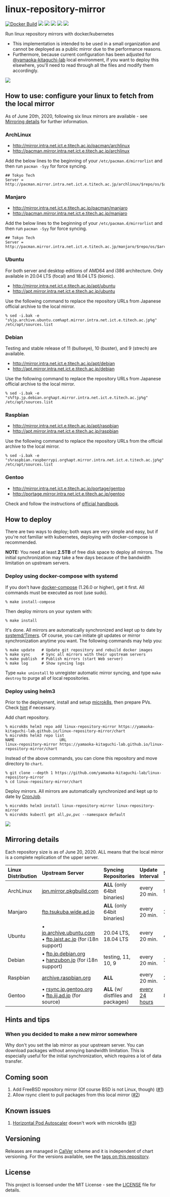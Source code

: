 # linux-repository-mirror

[![Docker Build](https://github.com/yamaoka-kitaguchi-lab/linux-repository-mirror/workflows/Docker%20Build/badge.svg)](https://github.com/yamaoka-kitaguchi-lab/linux-repository-mirror/actions) [![](https://img.shields.io/github/license/yamaoka-kitaguchi-lab/linux-repository-mirror)](LICENSE) [![](https://img.shields.io/github/issues/yamaoka-kitaguchi-lab/linux-repository-mirror)](https://github.com/yamaoka-kitaguchi-lab/linux-repository-mirror/issues) [![](https://img.shields.io/github/issues-pr/yamaoka-kitaguchi-lab/linux-repository-mirror)](https://github.com/yamaoka-kitaguchi-lab/linux-repository-mirror/pulls) [![](https://img.shields.io/github/last-commit/yamaoka-kitaguchi-lab/linux-repository-mirror)](https://github.com/yamaoka-kitaguchi-lab/linux-repository-mirror/commits) [![](https://img.shields.io/github/release/yamaoka-kitaguchi-lab/linux-repository-mirror)](https://github.com/yamaoka-kitaguchi-lab/linux-repository-mirror/releases)

Run linux repository mirrors with docker/kubernetes

- This implementation is intended to be used in a small organization and cannot be deployed as a public mirror due to the performance reasons.
- Furthermore, because current configuration has been adjusted for [@yamaoka-kitaguchi-lab](https://github.com/yamaoka-kitaguchi-lab) local environment, if you want to deploy this elsewhere, you'll need to read through all the files and modify them accordingly.

[![](https://raw.githubusercontent.com/yamaoka-kitaguchi-lab/linux-repository-mirror/screenshot/safari.png)](https://raw.githubusercontent.com/yamaoka-kitaguchi-lab/linux-repository-mirror/screenshot/safari.png)

## How to use: configure your linux to fetch from the local mirror

As of June 20th, 2020, following six linux mirrors are available - see [Mirroring details](https://github.com/yamaoka-kitaguchi-lab/linux-repository-mirror#mirroring-details) for further information.

### ArchLinux

- http://mirror.intra.net.ict.e.titech.ac.jp/pacman/archlinux
- http://pacman.mirror.intra.net.ict.e.titech.ac.jp/archlinux

Add the below lines to the beginning of your `/etc/pacman.d/mirrorlist` and then run `pacman -Syy` for force syncing.

```
## Tokyo Tech
Server = http://pacman.mirror.intra.net.ict.e.titech.ac.jp/archlinux/$repo/os/$arch
```

### Manjaro

- http://mirror.intra.net.ict.e.titech.ac.jp/pacman/manjaro
- http://pacman.mirror.intra.net.ict.e.titech.ac.jp/manjaro

Add the below lines to the beginning of your `/etc/pacman.d/mirrorlist` and then run `pacman -Syy` for force syncing.

```
## Tokyo Tech
Server = http://pacman.mirror.intra.net.ict.e.titech.ac.jp/manjaro/$repo/os/$arch
```

### Ubuntu

For both server and desktop editions of AMD64 and i386 architecture. Only available in 20.04 LTS (focal) and 18.04 LTS (bionic).

- http://mirror.intra.net.ict.e.titech.ac.jp/apt/ubuntu
- http://apt.mirror.intra.net.ict.e.titech.ac.jp/ubuntu

Use the following command to replace the repository URLs from Japanese official archive to the local mirror.

```
% sed -i.bak -e "s%jp.archive.ubuntu.com%apt.mirror.intra.net.ict.e.titech.ac.jp%g" /etc/apt/sources.list
```

### Debian

Testing and stable release of 11 (bullseye), 10 (buster), and 9 (strech) are available.

- http://mirror.intra.net.ict.e.titech.ac.jp/apt/debian
- http://apt.mirror.intra.net.ict.e.titech.ac.jp/debian

Use the following command to replace the repository URLs from Japanese official archive to the local mirror.

```
% sed -i.bak -e "s%ftp.jp.debian.org%apt.mirror.intra.net.ict.e.titech.ac.jp%g" /etc/apt/sources.list
```

### Raspbian

- http://mirror.intra.net.ict.e.titech.ac.jp/apt/raspbian
- http://apt.mirror.intra.net.ict.e.titech.ac.jp/raspbian

Use the following command to replace the repository URLs from the official archive to the local mirror.

```
% sed -i.bak -e "s%raspbian.raspberrypi.org%apt.mirror.intra.net.ict.e.titech.ac.jp%g" /etc/apt/sources.list
```

### Gentoo

- http://mirror.intra.net.ict.e.titech.ac.jp/portage/gentoo
- http://portage.mirror.intra.net.ict.e.titech.ac.jp/gentoo

Check and follow the instructions of [official handbook](https://wiki.gentoo.org/wiki/Handbook:Parts/Installation/Base).

## How to deploy

There are two ways to deploy; both ways are very simple and easy, but if you're not familiar with kubernetes, deploying with docker-compose is recommended.

**NOTE:** You need at least **2.5TB** of free disk space to deploy all mirrors. The initial synchronization may take a few days because of the bandwidth limitation on upstream servers.

### Deploy using docker-compose with systemd

If you don't have [docker-compose](https://docs.docker.com/compose/install/) (1.26.0 or higher), get it first.
All commands must be executed as root (use sudo).

```
% make install-compose
```

Then deploy mirrors on your system with:

```
% make install
```

It's done. All mirrors are automatically synchronized and kept up to date by [systemd/Timers](https://wiki.archlinux.org/index.php/Systemd/Timers).
Of course, you can initiate git updates or mirror synchronization anytime you want.
The following commands may help you:

```
% make update   # Update git repository and rebuild docker images
% make sync     # Sync all mirrors with their upstream servers
% make publish  # Publish mirrors (start Web server)
% make log      # Show syncing logs
```

Type `make uninstall` to unregister automatic mirror syncing, and type `make destroy` to purge all of local repositories.

### Deploy using helm3

Prior to the deployment, install and setup [microk8s](https://microk8s.io), then prepare PVs. Check [hint](hint) if necessary.

Add chart repository.

```
% microk8s helm3 repo add linux-repository-mirror https://yamaoka-kitaguchi-lab.github.io/linux-repository-mirror/chart
% microk8s helm3 repo list
NAME                    URL
linux-repository-mirror https://yamaoka-kitaguchi-lab.github.io/linux-repository-mirror/chart
```

Instead of the above commands, you can clone this repository and move directory to `chart`.

```
% git clone --depth 1 https://github.com/yamaoka-kitaguchi-lab/linux-repository-mirror
% cd linux-repository-mirror/chart
```

Deploy mirrors. All mirrors are automatically synchronized and kept up to date by [CronJob](https://kubernetes.io/docs/concepts/workloads/controllers/cron-jobs/).

```
% microk8s helm3 install linux-repository-mirror linux-repository-mirror
% microk8s kubectl get all,pv,pvc --namespace default
```

[![](https://raw.githubusercontent.com/yamaoka-kitaguchi-lab/linux-repository-mirror/screenshot/iterm2.png)](https://raw.githubusercontent.com/yamaoka-kitaguchi-lab/linux-repository-mirror/screenshot/iterm2.png)

## Mirroring details

Each repository size is as of June 20, 2020.
ALL means that the local mirror is a complete replication of the upper server.

| Linux Distribution | Upstream Server | Syncing Repositories | Update Interval | Size |
| :--- | :--- | :--- | :--- | :--- |
| ArchLinux | [jpn.mirror.pkgbuild.com](https://jpn.mirror.pkgbuild.com/) | **ALL** (only 64bit binaries) | every 20 min. | 96GB |
| Manjaro | [ftp.tsukuba.wide.ad.jp](http://ftp.tsukuba.wide.ad.jp/Linux/manjaro/) | **ALL** (only 64bit binaries) | every 20 min. | 322GB |
| Ubuntu | • [jp.archive.ubuntu.com](http://jp.archive.ubuntu.com/)<br>• [ftp.jaist.ac.jp](http://ftp.jaist.ac.jp/pub/Linux/ubuntu/) (for i18n support) | 20.04 LTS, 18.04 LTS | every 20 min. | 419GB |
| Debian | • [ftp.jp.debian.org](http://ftp.jp.debian.org/debian/)<br>• [hanzubon.jp](https://hanzubon.jp/debian/) (for i18n support) | testing, 11, 10, 9 | every 20 min. | 365GB |
| Raspbian | [archive.raspbian.org](http://archive.raspbian.org/raspbian/) | **ALL** | every 20 min. | 228GB |
| Gentoo | • [rsync.jp.gentoo.org](rsync://rsync.jp.gentoo.org/gentoo-portage/)<br>• [ftp.iij.ad.jp](http://ftp.iij.ad.jp/pub/linux/gentoo) (for source) | **ALL** (w/ distfiles and packages) | [every 24 hours](https://www.gentoo.org/support/rsync-mirrors/) | 819GB |

## Hints and tips

### When you decided to make a new mirror somewhere

Why don't you set the lab mirror as your upstream server. You can download packages without annoying bandwidth limitation.
This is especially useful for the initial synchronization, which requires a lot of data transfer.

## Coming soon

1. Add FreeBSD repository mirror (Of course BSD is not Linux, though) ([#1](https://github.com/yamaoka-kitaguchi-lab/linux-repository-mirror/issues/1))
1. Allow rsync client to pull packages from this local mirror ([#2](https://github.com/yamaoka-kitaguchi-lab/linux-repository-mirror/issues/2))

## Known issues

1. [Horizontal Pod Autoscaler](https://kubernetes.io/docs/tasks/run-application/horizontal-pod-autoscale/) doesn't work with microk8s ([#3](https://github.com/yamaoka-kitaguchi-lab/linux-repository-mirror/issues/3))

## Versioning

Releases are managed in [CalVer](https://calver.org/) scheme and it is independent of chart versioning.
For the versions available, see the [tags on this repository](https://github.com/SINDAN/sindan-docker/tags).

## License

This project is licensed under the MIT License - see the [LICENSE](LICENSE) file for details.
